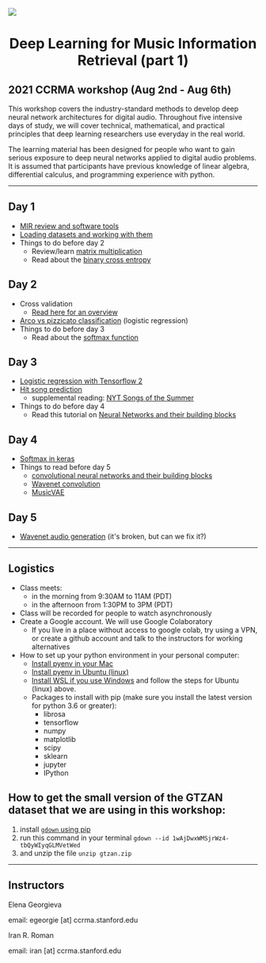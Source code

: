 <p align="txt-align: center;">
  <img src="https://scontent-lga3-2.xx.fbcdn.net/v/t1.6435-9/99423691_3132529343476526_8281982353090281472_n.jpg?_nc_cat=107&ccb=1-3&_nc_sid=6e5ad9&_nc_ohc=D12Zb03fiMMAX86knWj&_nc_ht=scontent-lga3-2.xx&oh=ab2dd4b9a4a2e0542e087d91115e6d18&oe=612C7164" style="max-width: 100%; height: auto;" />
</p>
<center> <h1> Deep Learning for Music Information Retrieval (part 1) </h1> </center>

## 2021 CCRMA workshop (Aug 2nd - Aug 6th)

This workshop covers the industry-standard methods to develop deep neural network architectures for digital audio. Throughout five intensive days of study, we will cover technical, mathematical, and practical principles that deep learning researchers use everyday in the real world.

The learning material has been designed for people who want to gain serious exposure to deep neural networks applied to digital audio problems. It is assumed that participants have previous knowledge of linear algebra, differential calculus, and programming experience with python.

---

## Day 1
    
- [MIR review and software tools](https://colab.research.google.com/github/elenatheodora/CCRMA-MIR-2021/blob/main/NB1_MIR_Review_%26_Tools.ipynb)
- [Loading datasets and working with them](https://colab.research.google.com/github/DL4MIR/dl4mir.github.io/blob/main/some_audio_datasets.ipynb)
- Things to do before day 2
    - Review/learn [matrix multiplication](https://www.mathsisfun.com/algebra/matrix-multiplying.html)
    - Read about the [binary cross entropy](https://towardsdatascience.com/understanding-binary-cross-entropy-log-loss-a-visual-explanation-a3ac6025181a)

## Day 2

- Cross validation
    - [Read here for an overview](https://machinelearningmastery.com/k-fold-cross-validation/)
- [Arco vs pizzicato classification](https://colab.research.google.com/github/DL4MIR/dl4mir.github.io/blob/main/arco_vs_pizzicato_classification.ipynb) (logistic regression)
- Things to do before day 3
    - Read about the [softmax function](https://deepai.org/machine-learning-glossary-and-terms/softmax-layer)

## Day 3

- [Logistic regression with Tensorflow 2](https://colab.research.google.com/github/DL4MIR/dl4mir.github.io/blob/main/arco_vs_pizzicato_class_tf2.ipynb)
- [Hit song prediction](https://colab.research.google.com/github/elenatheodora/CCRMA-MIR-2021/blob/main/CCRMA_MIR_Hit_Prediction.ipynb)
    - supplemental reading: [NYT Songs of the Summer](https://www.nytimes.com/interactive/2018/08/09/opinion/do-songs-of-the-summer-sound-the-same.html?smid=pl-share)
- Things to do before day 4
    - Read this tutorial on [Neural Networks and their building blocks](https://victorzhou.com/blog/intro-to-neural-networks/)

## Day 4

- [Softmax in keras](https://colab.research.google.com/github/DL4MIR/dl4mir.github.io/blob/main/softmax_in_keras.ipynb)
- Things to read before day 5
    - [convolutional neural networks and their building blocks](https://cs231n.github.io/convolutional-networks/)
    - [Wavenet convolution](https://deepmind.com/blog/article/wavenet-generative-model-raw-audio)
    - [MusicVAE](https://magenta.tensorflow.org/music-vae)

## Day 5

- [Wavenet audio generation](https://colab.research.google.com/github/vincentherrmann/pytorch-wavenet/blob/master/WaveNet_demo.ipynb) (it's broken, but can we fix it?)


---

## Logistics

- Class meets: 
    - in the morning from 9:30AM to 11AM (PDT)
    - in the afternoon from 1:30PM to 3PM (PDT)
- Class will be recorded for people to watch asynchronously
- Create a Google account. We will use Google Colaboratory
    - If you live in a place without access to google colab, try using a VPN, or create a github account and talk to the instructors for working alternatives
- How to set up your python environment in your personal computer:
    - [Install pyenv in your Mac](https://www.liquidweb.com/kb/how-to-install-pyenv-on-ubuntu-18-04/)
    - [Install pyenv in Ubuntu (linux)](https://www.liquidweb.com/kb/how-to-install-pyenv-on-ubuntu-18-04/)
    - [Install WSL if you use Windows](https://docs.microsoft.com/en-us/learn/modules/get-started-with-windows-subsystem-for-linux/2-enable-and-install) and follow the steps for Ubuntu (linux) above.
    - Packages to install with pip (make sure you install the latest version for python 3.6 or greater):
        - librosa
        - tensorflow
        - numpy
        - matplotlib
        - scipy
        - sklearn
        - jupyter
        - IPython 

## How to get the small version of the GTZAN dataset that we are using in this workshop:
1. install [`gdown` using pip](https://pypi.org/project/gdown/)
2. run this command in your terminal `gdown --id 1wAjDwxWMSjrWz4-tbQyWIyqGLMVetWed`
3. and unzip the file `unzip gtzan.zip`


---

## Instructors

Elena Georgieva

email: egeorgie [at] ccrma.stanford.edu

Iran R. Roman

email: iran [at] ccrma.stanford.edu

